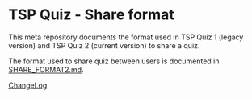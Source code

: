 # TSP Quiz - Share format
This meta repository documents the format used in TSP Quiz 1 (legacy version) and TSP Quiz 2 (current version) to share a quiz.

The format used to share quiz between users is documented in [SHARE_FORMAT2.md](SHARE_FORMAT2.md).

[ChangeLog](CHANGES.md)
